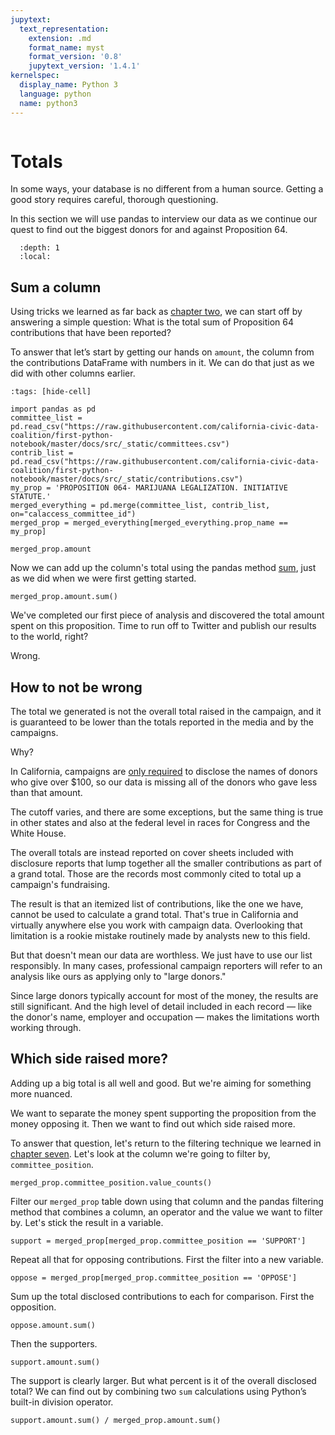 ```yaml
---
jupytext:
  text_representation:
    extension: .md
    format_name: myst
    format_version: '0.8'
    jupytext_version: '1.4.1'
kernelspec:
  display_name: Python 3
  language: python
  name: python3
---
```


```{include} ./_templates/nav.html
```

# Totals

In some ways, your database is no different from a human source. Getting a good story requires careful, thorough questioning.

In this section we will use pandas to interview our data as we continue our quest to find out the biggest donors for and against Proposition 64.

```{contents} Sections
  :depth: 1
  :local:
```

## Sum a column

Using tricks we learned as far back as [chapter two](pandas.md), we can start off by answering a simple question: What is the total sum of Proposition 64 contributions that have been reported?

To answer that let’s start by getting our hands on `amount`, the column from the contributions DataFrame with numbers in it. We can do that just as we did with other columns earlier.

```{code-cell}
:tags: [hide-cell]

import pandas as pd
committee_list = pd.read_csv("https://raw.githubusercontent.com/california-civic-data-coalition/first-python-notebook/master/docs/src/_static/committees.csv")
contrib_list = pd.read_csv("https://raw.githubusercontent.com/california-civic-data-coalition/first-python-notebook/master/docs/src/_static/contributions.csv")
my_prop = 'PROPOSITION 064- MARIJUANA LEGALIZATION. INITIATIVE STATUTE.'
merged_everything = pd.merge(committee_list, contrib_list, on="calaccess_committee_id")
merged_prop = merged_everything[merged_everything.prop_name == my_prop]
```

```{code-cell}
merged_prop.amount
```

Now we can add up the column's total using the pandas method [sum](https://pandas.pydata.org/pandas-docs/stable/reference/api/pandas.Series.sum.html), just as we did when we were first getting started.

```{code-cell}
merged_prop.amount.sum()
```

We've completed our first piece of analysis and discovered the total amount spent on this proposition. Time to run off to Twitter and publish our results to the world, right?

Wrong.

## How to not be wrong

The total we generated is not the overall total raised in the campaign, and it is guaranteed to be lower than the totals reported in the media and by the campaigns.

Why?

In California, campaigns are [only required](http://www.documentcloud.org/documents/2781363-460-2016-01.html#document/p10) to disclose the names of donors who give over \$100, so our data is missing all of the donors who gave less than that amount.

The cutoff varies, and there are some exceptions, but the same thing is true in other states and also at the federal level in races for Congress and the White House.

The overall totals are instead reported on cover sheets included with disclosure reports that lump together all the smaller contributions as part of a grand total. Those are the records most commonly cited to total up a campaign's fundraising.

The result is that an itemized list of contributions, like the one we have, cannot be used to calculate a grand total. That's true in California and virtually anywhere else you work with campaign data. Overlooking that limitation is a rookie mistake routinely made by analysts new to this field.

But that doesn't mean our data are worthless. We just have to use our list responsibly. In many cases, professional campaign reporters will refer to an analysis like ours as applying only to "large donors."

Since large donors typically account for most of the money, the results are still significant. And the high level of detail included in each record — like the donor's name, employer and occupation — makes the limitations worth working through.

## Which side raised more?

Adding up a big total is all well and good. But we're aiming for something more nuanced.

We want to separate the money spent supporting the proposition from the money opposing it. Then we want to find out which side raised more.

To answer that question, let's return to the filtering technique we learned in [chapter seven](filters.md). Let's look at the column we're going to filter by, `committee_position`.

```{code-cell}
merged_prop.committee_position.value_counts()
```

Filter our `merged_prop` table down using that column and the pandas filtering method that combines a column, an operator and the value we want to filter by. Let's stick the result in a variable.

```{code-cell}
support = merged_prop[merged_prop.committee_position == 'SUPPORT']
```

Repeat all that for opposing contributions. First the filter into a new variable.

```{code-cell}
oppose = merged_prop[merged_prop.committee_position == 'OPPOSE']
```

Sum up the total disclosed contributions to each for comparison. First the opposition.

```{code-cell}
oppose.amount.sum()
```

Then the supporters.

```{code-cell}
support.amount.sum()
```

The support is clearly larger. But what percent is it of the overall disclosed total? We can find out by combining two `sum` calculations using Python’s built-in division operator.

```{code-cell}
support.amount.sum() / merged_prop.amount.sum()
```
